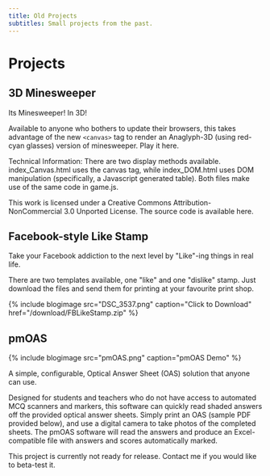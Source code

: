```yaml
---
title: Old Projects
subtitles: Small projects from the past.
---
```


# Projects

## 3D Minesweeper
Its Minesweeper! In 3D!

Available to anyone who bothers to update their browsers, this takes advantage of the new `<canvas>` tag to render an Anaglyph-3D (using red-cyan glasses) version of minesweeper. Play it here.

Technical Information: There are two display methods available. index_Canvas.html uses the canvas tag, while index_DOM.html uses DOM manipulation (specifically, a Javascript generated table). Both files make use of the same code in game.js.

This work is licensed under a Creative Commons Attribution-NonCommercial 3.0 Unported License. The source code is available here.

## Facebook-style Like Stamp

Take your Facebook addiction to the next level by "Like"-ing things in real life. 

There are two templates available, one "like" and one "dislike" stamp. Just download the files and send them for printing at your favourite print shop.

{% include blogimage src="DSC_3537.png" caption="Click to Download" href="/download/FBLikeStamp.zip" %}

## pmOAS

{% include blogimage src="pmOAS.png" caption="pmOAS Demo" %}

A simple, configurable, Optical Answer Sheet (OAS) solution that anyone can use.

Designed for students and teachers who do not have access to automated MCQ scanners and markers, this software can quickly read shaded answers off the provided optical answer sheets. Simply print an OAS (sample PDF provided below), and use a digital camera to take photos of the completed sheets. The pmOAS software will read the answers and produce an Excel-compatible file with answers and scores automatically marked.

This project is currently not ready for release. Contact me if you would like to beta-test it.
